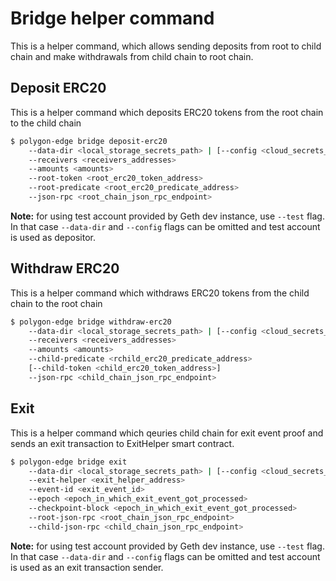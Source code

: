 # Bridge helper command

This is a helper command, which allows sending deposits from root to child chain and make withdrawals from child chain to root chain.

## Deposit ERC20

This is a helper command which deposits ERC20 tokens from the root chain to the child chain

```bash
$ polygon-edge bridge deposit-erc20
    --data-dir <local_storage_secrets_path> | [--config <cloud_secrets_manager_config_path>]
    --receivers <receivers_addresses>
    --amounts <amounts>
    --root-token <root_erc20_token_address>
    --root-predicate <root_erc20_predicate_address>
    --json-rpc <root_chain_json_rpc_endpoint>
```

**Note:** for using test account provided by Geth dev instance, use `--test` flag. In that case `--data-dir` and `--config` flags can be omitted and test account is used as depositor.

## Withdraw ERC20

This is a helper command which withdraws ERC20 tokens from the child chain to the root chain

```bash
$ polygon-edge bridge withdraw-erc20
    --data-dir <local_storage_secrets_path> | [--config <cloud_secrets_manager_config_path>]
    --receivers <receivers_addresses>
    --amounts <amounts>
    --child-predicate <rchild_erc20_predicate_address>
    [--child-token <child_erc20_token_address>]
    --json-rpc <child_chain_json_rpc_endpoint>
```

## Exit

This is a helper command which qeuries child chain for exit event proof and sends an exit transaction to ExitHelper smart contract.

```bash
$ polygon-edge bridge exit
    --data-dir <local_storage_secrets_path> | [--config <cloud_secrets_manager_config_path>]
    --exit-helper <exit_helper_address>
    --event-id <exit_event_id>
    --epoch <epoch_in_which_exit_event_got_processed>
    --checkpoint-block <epoch_in_which_exit_event_got_processed>
    --root-json-rpc <root_chain_json_rpc_endpoint>
    --child-json-rpc <child_chain_json_rpc_endpoint>
```

**Note:** for using test account provided by Geth dev instance, use `--test` flag. In that case `--data-dir` and `--config` flags can be omitted and test account is used as an exit transaction sender.

